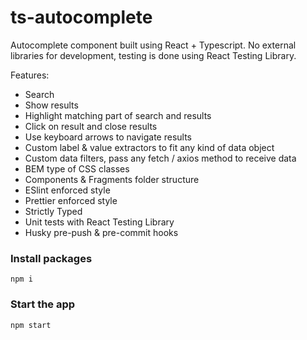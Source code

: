 # ts-autocomplete

Autocomplete component built using React + Typescript. No external libraries for development, testing is done using React Testing Library.

Features:

- Search
- Show results
- Highlight matching part of search and results
- Click on result and close results
- Use keyboard arrows to navigate results
- Custom label & value extractors to fit any kind of data object
- Custom data filters, pass any fetch / axios method to receive data
- BEM type of CSS classes
- Components & Fragments folder structure
- ESlint enforced style
- Prettier enforced style
- Strictly Typed
- Unit tests with React Testing Library
- Husky pre-push & pre-commit hooks

### Install packages

```shell
npm i
```

### Start the app

```shell
npm start
```